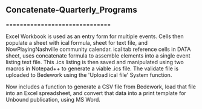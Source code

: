 ## Concatenate-Quarterly_Programs
==============================

Excel Workbook is used as an entry form for multiple events. Cells then populate a sheet with ical formula, sheet for text file, and NowPlayingNashville community calendar. ical tab reference cells in DATA sheet, uses concatenate formula to assemble elements into a single event listing text file. This .ics listing is then saved and manipulated using two macros in Notepad++ to generate a viable .ics file. The validate file is uploaded to Bedework using the 'Upload ical file' System function. 

Now includes a function to generate a CSV file from Bedework, load that file into an Excel spreadsheet, and convert that data into a print template for Unbound publication, using MS Word.


